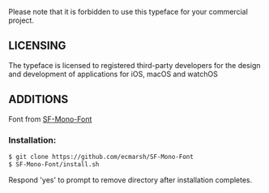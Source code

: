 Please note that it is forbidden to use this typeface for your commercial project.

## LICENSING

The typeface is licensed to registered third-party developers for the design and development of applications for iOS, macOS and watchOS

## ADDITIONS

Font from [SF-Mono-Font](https://github.com/ZulwiyozaPutra/SF-Mono-Font)

### Installation:
```sh
$ git clone https://github.com/ecmarsh/SF-Mono-Font
$ SF-Mono-Font/install.sh
```

Respond 'yes' to prompt to remove directory after installation completes.
